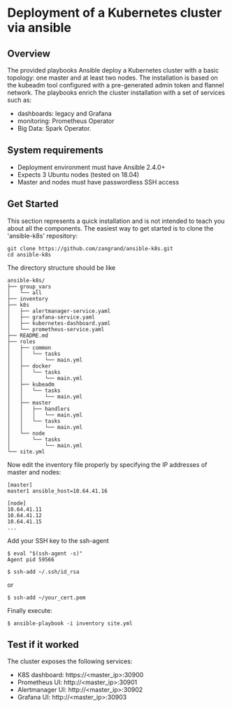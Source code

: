 # Deployment of a Kubernetes cluster via ansible

## Overview
The provided playbooks Ansible deploy a Kubernetes cluster with a basic topology: one master and at least two nodes.
The installation is based on the kubeadm tool configured with a pre-generated admin token and flannel network.
The playbooks enrich the cluster installation with a set of services such as:
- dashboards: legacy and Grafana
- monitoring: Prometheus Operator
- Big Data: Spark Operator.

## System requirements
- Deployment environment must have Ansible 2.4.0+
- Expects 3 Ubuntu nodes (tested on 18.04)
- Master and nodes must have passwordless SSH access

## Get Started
This section represents a quick installation and is not intended to teach you about all the components. The easiest way to get started is to clone the 'ansible-k8s' repository:

```
git clone https://github.com/zangrand/ansible-k8s.git
cd ansible-k8s
```

The directory structure should be like

```
ansible-k8s/
├── group_vars
│   └── all
├── inventory
├── k8s
│   ├── alertmanager-service.yaml
│   ├── grafana-service.yaml
│   ├── kubernetes-dashboard.yaml
│   └── prometheus-service.yaml
├── README.md
├── roles
│   ├── common
│   │   └── tasks
│   │       └── main.yml
│   ├── docker
│   │   └── tasks
│   │       └── main.yml
│   ├── kubeadm
│   │   └── tasks
│   │       └── main.yml
│   ├── master
│   │   ├── handlers
│   │   │   └── main.yml
│   │   └── tasks
│   │       └── main.yml
│   └── node
│       └── tasks
│           └── main.yml
└── site.yml
```

Now edit the inventory file properly by specifying the IP addresses of master and nodes:

```
[master]
master1 ansible_host=10.64.41.16

[node]
10.64.41.11
10.64.41.12
10.64.41.15
...
```

Add your SSH key to the ssh-agent

```
$ eval "$(ssh-agent -s)"
Agent pid 59566

$ ssh-add ~/.ssh/id_rsa
```
or
```
$ ssh-add ~/your_cert.pem
```

Finally execute:

```
$ ansible-playbook -i inventory site.yml
```

## Test if it worked
The cluster exposes the following services:
- K8S dashboard: https://<master_ip>:30900
- Prometheus UI: http://<master_ip>:30901
- Alertmanager UI: http://<master_ip>:30902
- Grafana UI: http://<master_ip>:30903

